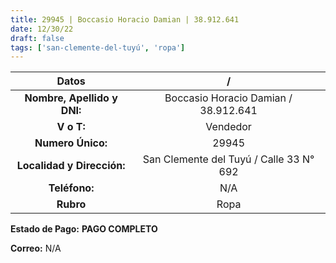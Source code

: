 ```yaml
---
title: 29945 | Boccasio Horacio Damian | 38.912.641
date: 12/30/22
draft: false
tags: ['san-clemente-del-tuyú', 'ropa']
---
```


|          **Datos**          |                    /                    |
|:---------------------------:|:---------------------------------------:|
| **Nombre, Apellido y DNI:** |   Boccasio Horacio Damian / 38.912.641  |
|          **V o T:**         |                 Vendedor                |
|      **Numero Único:**      |                  29945                  |
|  **Localidad y Dirección:** | San Clemente del Tuyú / Calle 33 N° 692 |
|        **Teléfono:**        |                   N/A                   |
|          **Rubro**          |                   Ropa                  |

**Estado de Pago:** **PAGO COMPLETO**

**Correo:** N/A

